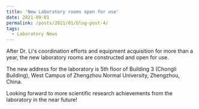 ```yaml
---
title: 'New Laboratory rooms open for use'
date: 2021-09-01
permalink: /posts/2021/01/blog-post-4/
tags:
  - Laboratory News
---
```


After Dr. Li's coordination efforts and equipment acquisition for more than a year, the new laboratory rooms are constructed and open for use. 

The new address for the laboratory is 5th floor of Building 3 (Chongli Building), West Campus of Zhengzhou Normal University, Zhengzhou, China.

Looking forward to more scientific research achievements from the laboratory in the near future!
